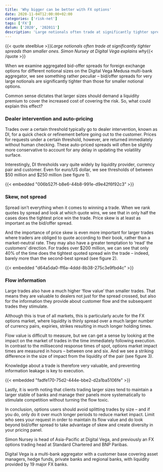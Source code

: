 ```yaml
---
title: 'Why bigger can be better with FX options'
date: 2020-11-04T12:00:00+02:00
categories: ['risk-net']
tags: ['FX']
datum: ['2020', '202011']
description: 'Large notionals often trade at significantly tighter spreads than smaller ones. Simon Nursey at Digital Vega explains why'
---
```


{{< quote steelblue >}}_Large notionals often trade at significantly tighter spreads than smaller ones. Simon Nursey at Digital Vega explains why_{{< /quote >}}

When we examine aggregated bid-offer spreads for foreign exchange options for different notional sizes on the Digital Vega Medusa multi-bank aggregator, we see something rather peculiar – bid/offer spreads for very large notionals are significantly tighter than those for smaller notional options.

Common sense dictates that larger sizes should demand a liquidity premium to cover the increased cost of covering the risk. So, what could explain this effect?

### Dealer intervention and auto-pricing

Trades over a certain threshold typically go to dealer intervention, known as DI, for a quick check or refinement before going out to the customer. Prices for requests under a certain threshold, however, are returned immediately without human checking. These auto-priced spreads will often be slightly more conservative to account for any delay in updating the volatility surface.

Interestingly, DI thresholds vary quite widely by liquidity provider, currency pair and customer. Even for euro/US dollar, we see thresholds of between $50 million and $250 million (see figure 1).

{{< embedded "006b527f-b8e6-44b8-991e-d9e42f6f92c3" >}}

### Skew, not spread

Spread isn’t everything when it comes to winning a trade. When we rank quotes by spread and look at which quote wins, we see that in only half the cases does the tightest price win the trade. Price skew is at least as important as the bid/offer spread.

And the importance of price skew is even more important for larger trades where traders are obliged to quote according to their book, rather than a market-neutral rate. They may also have a greater temptation to ‘read’ the customers’ direction. For trades over $200 million, we can see that only 40% of the time does the tightest quoted spread win the trade – indeed, barely more than the second-best spread (see figure 2).

{{< embedded "d64a5da0-ff6a-4ddd-8b38-275c3e9fbd4c" >}}

### Flow information

Large trades also have a much higher ‘flow value’ than smaller trades. That means they are valuable to dealers not just for the spread crossed, but also for the information they provide about customer flow and the subsequent trades they stimulate.

Although this is true of all markets, this is particularly acute for the FX options market, where liquidity is thinly spread over a much larger number of currency pairs, expiries, strikes resulting in much longer holding times.

Flow value is difficult to measure, but we can get a sense by looking at the impact on the market of trades in the time immediately following execution. In contrast to the millisecond response times of spot, options market impact times are measured in hours – between one and six. And we see a striking difference in the size of impact from the liquidity of the pair (see figure 3).

Knowledge about a trade is therefore very valuable, and preventing information leakage is key to execution.

{{< embedded "fadfe170-75d2-444e-bbe2-d2a1ba5106fe" >}}

Lastly, it is worth noting that clients trading larger sizes tend to maintain a larger stable of banks and manage their panels more systematically to stimulate competition without turning the flow toxic.

In conclusion, options users should avoid splitting trades by size – and if you do, only do it over much longer periods to reduce market impact. Limit who sees your request in order to maintain its flow value and do look beyond bid/offer spread to take advantage of skew and create diversity in your pricing panel.

Simon Nursey is head of Asia-Pacific at Digital Vega, and previously an FX options trading head at Standard Chartered and BNP Paribas.

Digital Vega is a multi-bank aggregator with a customer base covering asset managers, hedge funds, private banks and regional banks, with liquidity provided by 19 major FX banks.

